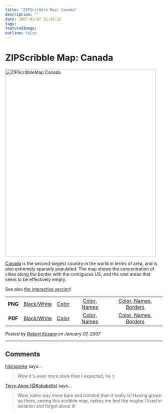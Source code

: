 ```yaml
---
title: "ZIPScribble Map: Canada"
description: ""
date: 2007-01-07 21:45:22
tags: 
featuredImage: 
outline: false
---
```


# ZIPScribble Map: Canada

<a href="/media/attachments/ZIPScribbleMaps/ZIPScribbleMap-Canada-color-names-borders.png" target="_blank" rel="slb_off"><img class="aligncenter" title="ZIPScribbleMap Canada" src="https://media.eagereyes.org/media/attachments/ZIPScribbleMap-Canada-color-names-borders-thumb.jpg" alt="ZIPScribbleMap Canada" width="481" height="600" border="0" /></a>

<a href="http://en.wikipedia.org/wiki/Canada">Canada</a> is the second-largest country in the world in terms of area, and is also extremely sparsely populated. The map shows the concentration of cities along the border with the contiguous US, and the vast areas that seem to be effectively empty.

See also <a href="/zipscribble-maps/interactive-zipscribble-map#CA">the interactive version</a>!

<table width="80%" border="0" align="center">
<tbody>
<tr>
<td align="center"><strong>PNG</strong></td>
<td align="center"><a href="/media/attachments/ZIPScribbleMaps/ZIPScribbleMap-Canada.png" target="_blank" rel="slb_off">Black/White</a></td>
<td align="center"><a href="/media/attachments/ZIPScribbleMaps/ZIPScribbleMap-Canada-color.png" target="_blank" rel="slb_off">Color</a></td>
<td align="center"><a href="/media/attachments/ZIPScribbleMaps/ZIPScribbleMap-Canada-color-names.png" target="_blank" rel="slb_off">Color, Names</a></td>
<td align="center"><a href="/media/attachments/ZIPScribbleMaps/ZIPScribbleMap-Canada-color-names-borders.png" target="_blank" rel="slb_off">Color, Names, Borders</a></td>
</tr>
<tr>
<td align="center"><strong>PDF</strong></td>
<td align="center"><a href="/media/attachments/ZIPScribbleMaps/ZIPScribbleMap-Canada.pdf" target="_blank">Black/White</a></td>
<td align="center"><a href="/media/attachments/ZIPScribbleMaps/ZIPScribbleMap-Canada-color.pdf" target="_blank">Color </a></td>
<td align="center"><a href="/media/attachments/ZIPScribbleMaps/ZIPScribbleMap-Canada-color-names.pdf" target="_blank">Color, Names</a></td>
<td align="center"><a href="/media/attachments/ZIPScribbleMaps/ZIPScribbleMap-Canada-color-names-borders.pdf" target="_blank">Color, Names, Borders</a></td>
</tr>
</tbody>
</table>


_Posted by <a href="/about">Robert Kosara</a> on January 07, 2007_


<aside class="comments">

---
## Comments

<a href="http://www.hikingmike.com" rel="nofollow noopener" target="_blank">hikingmike</a> says…
>	Wow it's even more stark than I expected, ha :)

<a href="http://twitter.com/Kokabella" rel="nofollow noopener" target="_blank">Terry-Anne (@Kokabella)</a> says…
>	Wow, looks way more bare and isolated than it really is! Having grown up there, seeing this scribble map, makes me feel like maybe I lived in isolation and forgot about it!

</aside>

